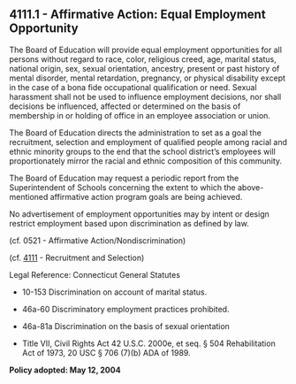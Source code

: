 ## 4111.1 - Affirmative Action: Equal Employment Opportunity

The Board of Education will provide equal employment opportunities for all persons without regard to race, color, religious creed, age, marital status, national origin, sex, sexual orientation, ancestry, present or past history of mental disorder, mental retardation, pregnancy, or physical disability except in the case of a bona fide occupational qualification or need.  Sexual harassment shall not be used to influence employment decisions, nor shall decisions be influenced, affected or determined on the basis of membership in or holding of office in an employee association or union.

The Board of Education directs the administration to set as a goal the recruitment, selection and employment of qualified people among racial and ethnic minority groups to the end that the school district’s employees will proportionately mirror the racial and ethnic composition of this community.

The Board of Education may request a periodic report from the Superintendent of Schools concerning the extent to which the above-mentioned affirmative action program goals are being achieved.

No advertisement of employment opportunities may by intent or design restrict employment based upon discrimination as defined by law.

(cf. 0521 - Affirmative Action/Nondiscrimination)

(cf. [4111](4111.md) - Recruitment and Selection)

Legal Reference:  Connecticut General Statutes

* 10-153 Discrimination on account of marital status.

* 46a-60 Discriminatory employment practices prohibited.

* 46a-81a Discrimination on the basis of sexual orientation

* Title VII, Civil Rights Act 42 U.S.C. 2000e, et seq. § 504 Rehabilitation Act of 1973, 20 USC § 706 (7)(b) ADA of 1989.

**Policy adopted:  May 12, 2004**
